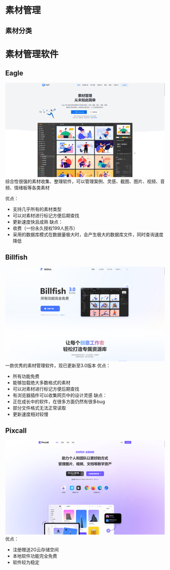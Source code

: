 
# 素材管理



## 素材分类



# 素材管理软件
## Eagle
![../data/Pasted image 20230422020507.png](../data/Pasted%20image%2020230422020507.png)
综合性很强的素材收集、整理软件，可以管理案例、灵感、截图、图片、视频、音频、情绪板等各类素材

优点：
- 支持几乎所有的素材类型
- 可以对素材进行标记方便后期查找
- 更新速度快且成熟
缺点：
- 收费（一份永久授权199人民币）
- 采用的数据库模式在数据量极大时，会产生极大的数据库文件，同时查询速度降低
## Billfish
![../data/Pasted image 20230422124403.png](../data/Pasted%20image%2020230422124403.png)
一款优秀的素材管理软件，现已更新至3.0版本
优点：
- 所有功能免费
- 能够加载绝大多数格式的素材
- 可以对素材进行标记方便后期查找
- 有浏览器插件可以收集网页中的设计灵感
缺点：
- 正在成长中的软件，在很多方面仍然有很多bug
- 部分文件格式无法正常读取
- 更新速度相对较慢

## Pixcall
![../data/Pasted image 20230422130146.png](../data/Pasted%20image%2020230422130146.png)
优点：
- 注册赠送2G云存储空间
- 本地软件功能完全免费
- 软件较为稳定
